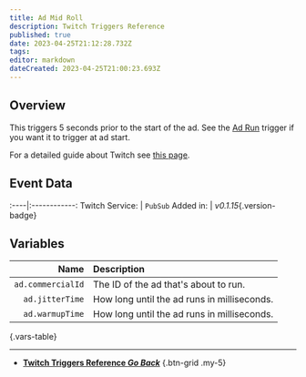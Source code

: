 ```yaml
---
title: Ad Mid Roll
description: Twitch Triggers Reference
published: true
date: 2023-04-25T21:12:28.732Z
tags: 
editor: markdown
dateCreated: 2023-04-25T21:00:23.693Z
---
```


## Overview
This triggers 5 seconds prior to the start of the ad. See the [Ad Run](/Trigger/Twitch/Ads/Ad-Run) trigger if you want it to trigger at ad start.

For a detailed guide about Twitch see [this page](/Platforms/Twitch).

## Event Data
:----|:------------:
Twitch Service: | `PubSub`
Added in: | *v0.1.15*{.version-badge}

## Variables
Name | Description
----:|:------------
`ad.commercialId` | The ID of the ad that's about to run.
`ad.jitterTime` | How long until the ad runs in milliseconds.
`ad.warmupTime` | How long until the ad runs in milliseconds.
{.vars-table}

---

- [<i class="mdi mdi-chevron-left"></i>**Twitch Triggers Reference *Go Back***](/Triggers/Twitch)
{.btn-grid .my-5}